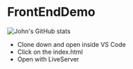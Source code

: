# FrontEndDemo

![John's GitHub stats](https://github-readme-stats.vercel.app/api?username=johndward01&show_icons=true&theme=radical)


- Clone down and open inside VS Code
- Click on the index.html 
- Open with LiveServer
